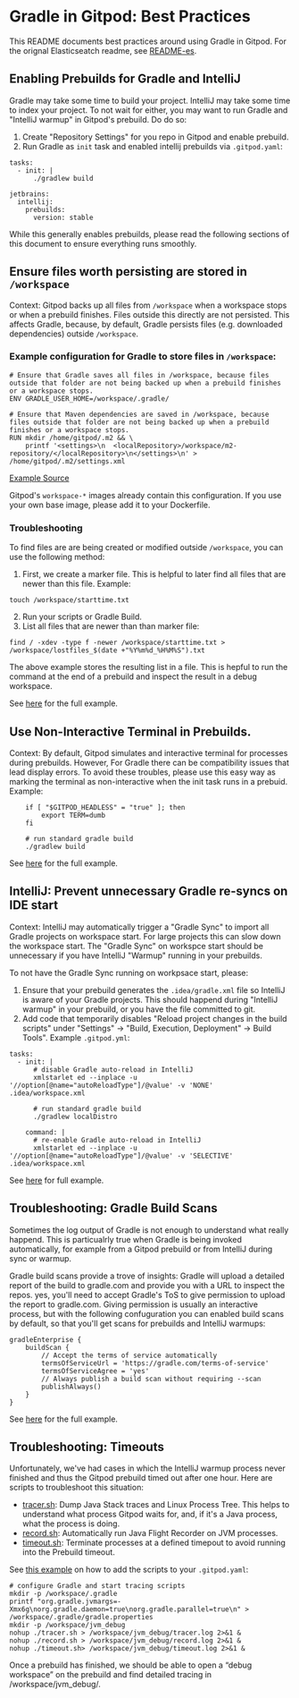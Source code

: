 # Gradle in Gitpod: Best Practices

This README documents best practices around using Gradle in Gitpod. For the orignal Elasticseatch readme, see [README-es](README-es.asciidoc). 

## Enabling Prebuilds for Gradle and IntelliJ

Gradle may take some time to build your project. IntelliJ may take some time to index your project. To not wait for either, you may want to run Gradle and "IntelliJ warmup" in Gitpod's prebuild. Do do so: 
1. Create "Repository Settings" for you repo in Gitpod and enable prebuild. 
2. Run Gradle as `init` task and enabled intellij prebuilds via `.gitpod.yaml`:
```
tasks:
  - init: |
      ./gradlew build

jetbrains:
  intellij:
    prebuilds:
      version: stable
```

While this generally enables prebuilds, please read the following sections of this document to ensure everything runs smoothly.

## Ensure files worth persisting are stored in `/workspace`

Context: Gitpod backs up all files from `/workspace` when a workspace stops or when a prebuild finishes. Files outside this directly are not persisted. This affects Gradle, because, by default, Gradle persists files (e.g. downloaded dependencies) outside `/workspace`.

### Example configuration for Gradle to store files in `/workspace`:
```
# Ensure that Gradle saves all files in /workspace, because files outside that folder are not being backed up when a prebuild finishes or a workspace stops.
ENV GRADLE_USER_HOME=/workspace/.gradle/

# Ensure that Maven dependencies are saved in /workspace, because files outside that folder are not being backed up when a prebuild finishes or a workspace stops.
RUN mkdir /home/gitpod/.m2 && \
    printf '<settings>\n  <localRepository>/workspace/m2-repository/</localRepository>\n</settings>\n' > /home/gitpod/.m2/settings.xml
```
[Example Source](https://github.com/gitpod-io/elasticsearch/blob/6c7bcda591b555c4a320a05dc92c79ee35e377bb/.gitpod.Dockerfile#L27-L32)

Gitpod's `workspace-*` images already contain this configuration. If you use your own base image, please add it to your Dockerfile. 

### Troubleshooting 

To find files are are being created or modified outside `/workspace`, you can use the following method:
1. First, we create a marker file. This is helpful to later find all files that are newer than this file. Example:
```
touch /workspace/starttime.txt
```
2. Run your scripts or Gradle Build.
3. List all files that are newer than than marker file:
```
find / -xdev -type f -newer /workspace/starttime.txt > /workspace/lostfiles_$(date +"%Y%m%d_%H%M%S").txt
```
The above example stores the resulting list in a file. This is hepful to run the command at the end of a prebuild and inspect the result in a debug workspace. 

See [here](https://github.com/gitpod-io/elasticsearch/blob/3de02b15fb34817461d169a762d21df384545162/.gitpod.yml#L10-L15) for the full example. 

## Use Non-Interactive Terminal in Prebuilds. 
Context: By default, Gitpod simulates and interactive terminal for processes during prebuilds. However, For Gradle there can be compatibility issues that lead display errors. To avoid these troubles, please use this easy way as marking the terminal as non-interactive when the init task runs in a prebuid. Example:
```
    if [ "$GITPOD_HEADLESS" = "true" ]; then
        export TERM=dumb
    fi

    # run standard gradle build
    ./gradlew build
```
See [here](https://github.com/gitpod-io/elasticsearch/blob/6c7bcda591b555c4a320a05dc92c79ee35e377bb/.gitpod.yml#L6-L15) for the full example. 

## IntelliJ: Prevent unnecessary Gradle re-syncs on IDE start
Context: IntelliJ may automatically trigger a "Gradle Sync" to import all Gradle projects on workspace start. For large projects this can slow down the workspace start. The "Gradle Sync" on workspce start should be unnecessary if you have IntelliJ "Warmup" running in your prebuilds. 

To not have the Gradle Sync running on workpsace start, please:
1. Ensure that your prebuild generates the `.idea/gradle.xml` file so IntelliJ is aware of your Gradle projects. This should happend during "IntelliJ warmup" in your prebuild, or you have the file committed to git. 
2. Add code that temporarily disables "Reload project changes in the build scripts" under "Settings" -> "Build, Execution, Deployment" -> Build Tools". Example `.gitpod.yml`:
```
tasks:
  - init: |
      # disable Gradle auto-reload in IntelliJ
      xmlstarlet ed --inplace -u '//option[@name="autoReloadType"]/@value' -v 'NONE' .idea/workspace.xml

      # run standard gradle build
      ./gradlew localDistro

    command: |
      # re-enable Gradle auto-reload in IntelliJ
      xmlstarlet ed --inplace -u '//option[@name="autoReloadType"]/@value' -v 'SELECTIVE' .idea/workspace.xml
```
See [here](https://github.com/gitpod-io/elasticsearch/blob/6c7bcda591b555c4a320a05dc92c79ee35e377bb/.gitpod.yml#L5) for full example.


## Troubleshooting: Gradle Build Scans

Sometimes the log output of Gradle is not enough to understand what really happend. This is particualrly true when Gradle is being invoked automatically, for example from a Gitpod prebuild or from IntelliJ during sync or warmup. 

Gradle build scans provide a trove of insights: Gradle will upload a detailed report of the build to gradle.com and provide you with a URL to inspect the repos. yes, you'll need to accept Gradle's ToS to give permission to upload the report to gradle.com. Giving permission is usually an interactive process, but with the following confuguration you can enabled build scans by default, so that you'll get scans for prebuilds and IntelliJ warmups:

```
gradleEnterprise {
    buildScan {
        // Accept the terms of service automatically
        termsOfServiceUrl = 'https://gradle.com/terms-of-service'
        termsOfServiceAgree = 'yes'
        // Always publish a build scan without requiring --scan
        publishAlways()
    }
}
```

See [here](https://github.com/gitpod-io/elasticsearch/commit/953e56abb4d44496264cb0e0dff747a0b896cbdb) for the full example.

## Troubleshooting: Timeouts

Unfortunately, we've had cases in which the IntelliJ warmup process never finished and thus the Gitpod prebuild timed out after one hour. 
Here are scripts to troubleshoot this situation:
* [tracer.sh](https://github.com/gitpod-io/elasticsearch/blob/tracing/tracer.sh): Dump Java Stack traces and Linux Process Tree. This helps to understand what process Gitpod waits for, and, if it's a Java process, what the process is doing.
* [record.sh](https://github.com/gitpod-io/elasticsearch/blob/tracing/record.sh): Automatically run Java Flight Recorder on JVM processes.
* [timeout.sh](https://github.com/gitpod-io/elasticsearch/blob/tracing/timeout.sh): Terminate processes at a defined timepout to avoid running into the Prebuild timeout.

See [this example](https://github.com/gitpod-io/elasticsearch/blob/c833b5f7d27ca71921c87881b00e408deea93cc3/.gitpod.yml#L6-L12) on how to add the scripts to your `.gitpod.yaml`:
```
# configure Gradle and start tracing scripts
mkdir -p /workspace/.gradle
printf "org.gradle.jvmargs=-Xmx6g\norg.gradle.daemon=true\norg.gradle.parallel=true\n" > /workspace/.gradle/gradle.properties
mkdir -p /workspace/jvm_debug
nohup ./tracer.sh > /workspace/jvm_debug/tracer.log 2>&1 &
nohup ./record.sh > /workspace/jvm_debug/record.log 2>&1 &
nohup ./timeout.sh> /workspace/jvm_debug/timeout.log 2>&1 &
```

Once a prebuild has finished, we should be able to open a “debug workspace” on the prebuild and find detailed tracing in /workspace/jvm_debug/.